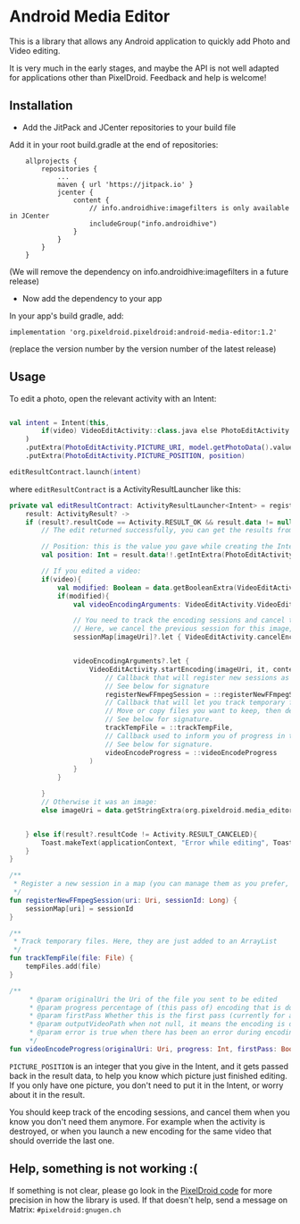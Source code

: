 # Android Media Editor

This is a library that allows any Android application to quickly add Photo and Video editing.

It is very much in the early stages, and maybe the API is not well adapted for applications other than PixelDroid. Feedback and help is welcome!

## Installation

* Add the JitPack and JCenter repositories to your build file

Add it in your root build.gradle at the end of repositories:
```
	allprojects {
		repositories {
			...
			maven { url 'https://jitpack.io' }
			jcenter {
                content {
                    // info.androidhive:imagefilters is only available in JCenter
                    includeGroup("info.androidhive")
                }
            }
		}
	}
```

(We will remove the dependency on info.androidhive:imagefilters in a future release)

* Now add the dependency to your app

In your app's build gradle, add:
```
implementation 'org.pixeldroid.pixeldroid:android-media-editor:1.2'
```

(replace the version number by the version number of the latest release)


## Usage

To edit a photo, open the relevant activity with an Intent: 

```kotlin

val intent = Intent(this,
        if(video) VideoEditActivity::class.java else PhotoEditActivity::class.java
    )
    .putExtra(PhotoEditActivity.PICTURE_URI, model.getPhotoData().value!![position].imageUri)
    .putExtra(PhotoEditActivity.PICTURE_POSITION, position)

editResultContract.launch(intent)
```

where `editResultContract` is a ActivityResultLauncher like this:

```kotlin
private val editResultContract: ActivityResultLauncher<Intent> = registerForActivityResult(ActivityResultContracts.StartActivityForResult()){
    result: ActivityResult? ->
    if (result?.resultCode == Activity.RESULT_OK && result.data != null) {
        // The edit returned successfully, you can get the results from the intent data:

        // Position: this is the value you gave while creating the Intent
        val position: Int = result.data!!.getIntExtra(PhotoEditActivity.PICTURE_POSITION, 0)

        // If you edited a video:
        if(video){
            val modified: Boolean = data.getBooleanExtra(VideoEditActivity.MODIFIED, false)
            if(modified){
                val videoEncodingArguments: VideoEditActivity.VideoEditArguments? = data.getSerializableExtra(VideoEditActivity.VIDEO_ARGUMENTS_TAG) as? VideoEditActivity.VideoEditArguments

                // You need to track the encoding sessions and cancel them when needed.
                // Here, we cancel the previous session for this image, because we are about to start a new one
                sessionMap[imageUri]?.let { VideoEditActivity.cancelEncoding(it) }


                videoEncodingArguments?.let {
                    VideoEditActivity.startEncoding(imageUri, it, context,
                        // Callback that will register new sessions as they are started.
                        // See below for signature
                        registerNewFFmpegSession = ::registerNewFFmpegSession,
                        // Callback that will let you track temporary files as they are created, such as results of the video editing or files used to store video analysis results.
                        // Move or copy files you want to keep, then delete the rest to not leak space.
                        // See below for signature.
                        trackTempFile = ::trackTempFile,
                        // Callback used to inform you of progress in the video editing.
                        // See below for signature.
                        videoEncodeProgress = ::videoEncodeProgress
                    )
                }
            }

        }
        // Otherwise it was an image:
        else imageUri = data.getStringExtra(org.pixeldroid.media_editor.photoEdit.PhotoEditActivity.PICTURE_URI)!!.toUri()


    } else if(result?.resultCode != Activity.RESULT_CANCELED){
        Toast.makeText(applicationContext, "Error while editing", Toast.LENGTH_SHORT).show()
    }
}

/**
 * Register a new session in a map (you can manage them as you prefer, but don't forget to cancel them whenever you can)
 */
fun registerNewFFmpegSession(uri: Uri, sessionId: Long) {
    sessionMap[uri] = sessionId
}

/**
 * Track temporary files. Here, they are just added to an ArrayList
 */
fun trackTempFile(file: File) {
    tempFiles.add(file)
}

/**
     * @param originalUri the Uri of the file you sent to be edited
     * @param progress percentage of (this pass of) encoding that is done
     * @param firstPass Whether this is the first pass (currently for analysis of video stabilization) or the second (and last) pass.
     * @param outputVideoPath when not null, it means the encoding is done and the result is saved in this file
     * @param error is true when there has been an error during encoding.
     */
fun videoEncodeProgress(originalUri: Uri, progress: Int, firstPass: Boolean, outputVideoPath: Uri?, error: Boolean){}

```

`PICTURE_POSITION` is an integer that you give in the Intent, and it gets passed back in the result data, to help you know which picture just finished editing. If you only have one picture, you don't need to put it in the Intent, or worry about it in the result.

You should keep track of the encoding sessions, and cancel them when you know you don't need them anymore. For example when the activity is destroyed, or when you launch a new encoding for the same video that should override the last one.


## Help, something is not working :(

If something is not clear, please go look in the [PixelDroid code](https://gitlab.shinice.net/pixeldroid/PixelDroid) for more precision in how the library is used. If that doesn't help, send a message on Matrix: `#pixeldroid:gnugen.ch`
